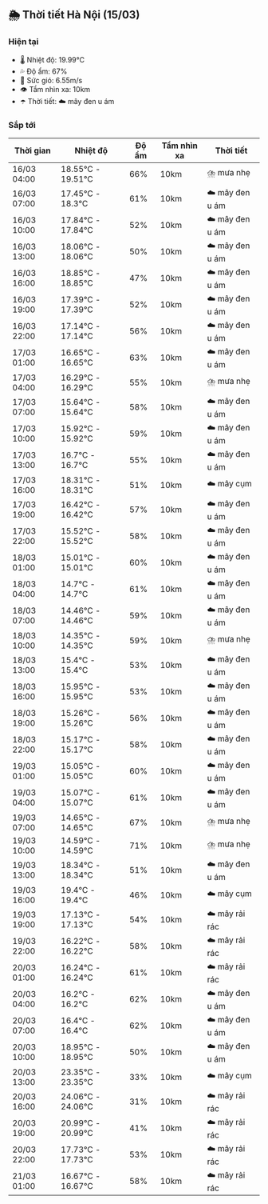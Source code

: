 ## 🌦️ Thời tiết Hà Nội (15/03)

### Hiện tại

- 🌡️ Nhiệt độ: 19.99℃
- 💦 Độ ẩm: 67%
- 💨 Sức gió: 6.55m/s
- 👁️ Tầm nhìn xa: 10km
- ☂️ Thời tiết: ☁️ mây đen u ám

### Sắp tới

| Thời gian | Nhiệt độ | Độ ẩm | Tầm nhìn xa | Thời tiết |
| --- | --- | --- | --- | --- |
| 16/03 04:00 | 18.55℃ - 19.51℃ | 66% | 10km | ⛈️ mưa nhẹ |
| 16/03 07:00 | 17.45℃ - 18.3℃ | 61% | 10km | ☁️ mây đen u ám |
| 16/03 10:00 | 17.84℃ - 17.84℃ | 52% | 10km | ☁️ mây đen u ám |
| 16/03 13:00 | 18.06℃ - 18.06℃ | 50% | 10km | ☁️ mây đen u ám |
| 16/03 16:00 | 18.85℃ - 18.85℃ | 47% | 10km | ☁️ mây đen u ám |
| 16/03 19:00 | 17.39℃ - 17.39℃ | 52% | 10km | ☁️ mây đen u ám |
| 16/03 22:00 | 17.14℃ - 17.14℃ | 56% | 10km | ☁️ mây đen u ám |
| 17/03 01:00 | 16.65℃ - 16.65℃ | 63% | 10km | ☁️ mây đen u ám |
| 17/03 04:00 | 16.29℃ - 16.29℃ | 55% | 10km | ⛈️ mưa nhẹ |
| 17/03 07:00 | 15.64℃ - 15.64℃ | 58% | 10km | ☁️ mây đen u ám |
| 17/03 10:00 | 15.92℃ - 15.92℃ | 59% | 10km | ☁️ mây đen u ám |
| 17/03 13:00 | 16.7℃ - 16.7℃ | 55% | 10km | ☁️ mây đen u ám |
| 17/03 16:00 | 18.31℃ - 18.31℃ | 51% | 10km | ☁️ mây cụm |
| 17/03 19:00 | 16.42℃ - 16.42℃ | 57% | 10km | ☁️ mây đen u ám |
| 17/03 22:00 | 15.52℃ - 15.52℃ | 58% | 10km | ☁️ mây đen u ám |
| 18/03 01:00 | 15.01℃ - 15.01℃ | 60% | 10km | ☁️ mây đen u ám |
| 18/03 04:00 | 14.7℃ - 14.7℃ | 61% | 10km | ☁️ mây đen u ám |
| 18/03 07:00 | 14.46℃ - 14.46℃ | 59% | 10km | ☁️ mây đen u ám |
| 18/03 10:00 | 14.35℃ - 14.35℃ | 59% | 10km | ⛈️ mưa nhẹ |
| 18/03 13:00 | 15.4℃ - 15.4℃ | 53% | 10km | ☁️ mây đen u ám |
| 18/03 16:00 | 15.95℃ - 15.95℃ | 53% | 10km | ☁️ mây đen u ám |
| 18/03 19:00 | 15.26℃ - 15.26℃ | 56% | 10km | ☁️ mây đen u ám |
| 18/03 22:00 | 15.17℃ - 15.17℃ | 58% | 10km | ☁️ mây đen u ám |
| 19/03 01:00 | 15.05℃ - 15.05℃ | 60% | 10km | ☁️ mây đen u ám |
| 19/03 04:00 | 15.07℃ - 15.07℃ | 61% | 10km | ☁️ mây đen u ám |
| 19/03 07:00 | 14.65℃ - 14.65℃ | 67% | 10km | ⛈️ mưa nhẹ |
| 19/03 10:00 | 14.59℃ - 14.59℃ | 71% | 10km | ⛈️ mưa nhẹ |
| 19/03 13:00 | 18.34℃ - 18.34℃ | 51% | 10km | ☁️ mây đen u ám |
| 19/03 16:00 | 19.4℃ - 19.4℃ | 46% | 10km | ☁️ mây cụm |
| 19/03 19:00 | 17.13℃ - 17.13℃ | 54% | 10km | ☁️ mây rải rác |
| 19/03 22:00 | 16.22℃ - 16.22℃ | 58% | 10km | ☁️ mây rải rác |
| 20/03 01:00 | 16.24℃ - 16.24℃ | 61% | 10km | ☁️ mây rải rác |
| 20/03 04:00 | 16.2℃ - 16.2℃ | 62% | 10km | ☁️ mây đen u ám |
| 20/03 07:00 | 16.4℃ - 16.4℃ | 62% | 10km | ☁️ mây đen u ám |
| 20/03 10:00 | 18.95℃ - 18.95℃ | 50% | 10km | ☁️ mây đen u ám |
| 20/03 13:00 | 23.35℃ - 23.35℃ | 33% | 10km | ☁️ mây cụm |
| 20/03 16:00 | 24.06℃ - 24.06℃ | 31% | 10km | ☁️ mây rải rác |
| 20/03 19:00 | 20.99℃ - 20.99℃ | 41% | 10km | ☁️ mây rải rác |
| 20/03 22:00 | 17.73℃ - 17.73℃ | 53% | 10km | ☁️ mây rải rác |
| 21/03 01:00 | 16.67℃ - 16.67℃ | 58% | 10km | ☁️ mây rải rác |
